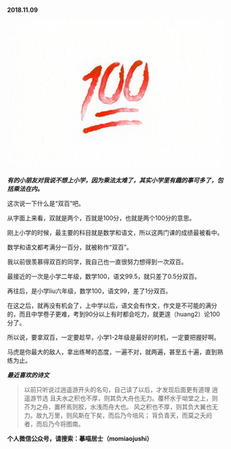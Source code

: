 
          
            
**2018.11.09**



![](img/51001-3a1e9116c9f0fa71.jpeg)




***有的小朋友对我说不想上小学，因为乘法太难了，其实小学里有趣的事可多了，包括乘法在内。***

这次说一下什么是“双百”吧。

从字面上来看，双就是两个，百就是100分，也就是两个100分的意思。

刚上小学的时候，最主要的科目就是数学和语文，所以这两门课的成绩最被看中。

数学和语文都考满分一百分，就被称作“双百”。

我以前很羡慕得双百的同学，我自己也一直很努力想得到一次双百。

最接近的一次是小学二年级，数学100，语文99.5，就只差了0.5分双百。

再往后，是小学liu六年级，数学100，语文99，差了1分双百。

在这之后，就再没有机会了，上中学以后，语文会有作文，作文是不可能的满分的，而且中学卷子更难，考到90分以上有时都会吃力，就更遑（huang2）论100分了。

所以说，要拿双百，一定要趁早，小学1-2年级是最好的时机，一定要把握好啊。

马虎是你最大的敌人，拿出练琴的态度，一遍不对，就两遍，甚至五十遍，直到熟练为止。


***最近喜欢的诗文***
>以前只听说过逍遥游开头的名句，自己读了以后，才发现后面更有道理
逍遥游节选
且夫水之积也不厚，则其负大舟也无力。覆杯水于坳堂之上，则芥为之舟，置杯焉则胶，水浅而舟大也。
风之积也不厚，则其负大翼也无力。故九万里，则风斯在下矣，而后乃今培风；
背负青天，而莫之夭阏者，而后乃今将图南。




**个人微信公众号，请搜索：摹喵居士（momiaojushi）**

          
        